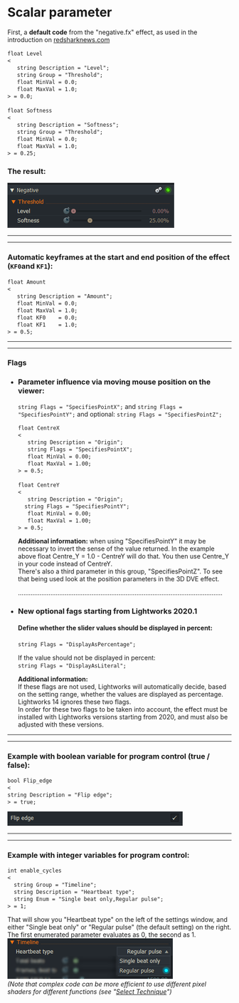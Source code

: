 # Scalar parameter

First, a **default code** from the "negative.fx" effect, as used in the introduction on [redsharknews.com](https://www.redsharknews.com/technology/item/221-how-to-write-video-effects-for-lightworks)
``` Code
float Level
<
   string Description = "Level";
   string Group = "Threshold";
   float MinVal = 0.0;
   float MaxVal = 1.0;
> = 0.0;

float Softness
<
   string Description = "Softness";
   string Group = "Threshold";
   float MinVal = 0.0;
   float MaxVal = 1.0;
> = 0.25;
```


### The result:
![](images/negative.png)


---------------------------------------------------------------------------------------------------------------------------
---------------------------------------------------------------------------------------------------------------------------


### Automatic keyframes at the start and end position of the effect (`KF0`and `KF1`):

``` Code
float Amount
<
   string Description = "Amount";
   float MinVal = 0.0;
   float MaxVal = 1.0;
   float KF0    = 0.0;
   float KF1    = 1.0;
> = 0.5;
``` 

---------------------------------------------------------------------------------------------------------------------------
---------------------------------------------------------------------------------------------------------------------------


### Flags

  - ### Parameter influence via moving mouse position on the viewer:
    `string Flags = "SpecifiesPointX";` and 
    `string Flags = "SpecifiesPointY";` and
     optional: `string Flags = "SpecifiesPointZ";`
     
     ``` Code
     float CentreX
     <
        string Description = "Origin";
        string Flags = "SpecifiesPointX";
        float MinVal = 0.00;
        float MaxVal = 1.00;
     > = 0.5;
     
     float CentreY
     <
        string Description = "Origin";
       string Flags = "SpecifiesPointY";
        float MinVal = 0.00;
        float MaxVal = 1.00;
     > = 0.5;
     ``` 
     
     **Additional information:** when using "SpecifiesPointY" it may be necessary to invert the sense of the value returned.
       In the example above float Centre_Y = 1.0 - CentreY will do that.
       You then use Centre_Y in your code instead of CentreY.  
       There's also a third parameter in this group, "SpecifiesPointZ". 
       To see that being used look at the position parameters in the 3D DVE effect.  
       
       ..................................................................................................................
 


  - ### New optional fags starting from Lightworks 2020.1
     #### Define whether the slider values should be displayed in percent:  
      `string Flags = "DisplayAsPercentage";`  
      
    If the value should not be displayed in percent:  
      `string Flags = "DisplayAsLiteral";` 
      
    **Additional information:**  
      If these flags are not used, Lightworks will automatically decide, based on the setting range, 
      whether the values are displayed as percentage.  
      Lightworks 14 ignores these two flags.  
      In order for these two flags to be taken into account, the effect must be installed with Lightworks versions starting from 2020,         and must also be adjusted with these versions.
      



---------------------------------------------------------------------------------------------------------------------------
---------------------------------------------------------------------------------------------------------------------------
  
  
  
  
### Example with boolean variable for program control (true / false):
  
``` Code
bool Flip_edge
<
string Description = "Flip edge";
> = true;
  ```
![](images/bool.png)
  
  

---------------------------------------------------------------------------------------------------------------------------
---------------------------------------------------------------------------------------------------------------------------


### Example with integer variables for program control:
 ``` Code
 int enable_cycles
<
   string Group = "Timeline";
   string Description = "Heartbeat type";
   string Enum = "Single beat only,Regular pulse";
> = 1;
 ```
That will show you "Heartbeat type" on the left of the settings window, and either "Single beat only" or "Regular pulse" (the default setting) on the right. The first enumerated parameter evaluates as 0, the second as 1.  
![](images/int.png)  
*(Note that complex code can be more efficient to use different pixel shaders for different functions (see "[Select Technique](Select_Technique.md)")*

 
